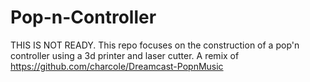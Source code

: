 # Pop-n-Controller
THIS IS NOT READY. This repo focuses on the construction of a pop'n controller using a 3d printer and laser cutter. A remix of https://github.com/charcole/Dreamcast-PopnMusic
